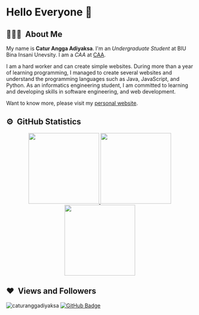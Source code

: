 # Hello Everyone 👋

## 👨🏻‍💻 &nbsp;About Me
My name is **Catur Angga Adiyaksa**. I'm an *Undergraduate Student* at BIU Bina Insani Unevsity. I am a *CAA* at [CAA](https://caa.web.id).

I am a hard worker and can create simple websites. During more than a year of learning programming, I managed to create several websites and understand the programming languages such as Java, JavaScript, and Python. As an informatics engineering student, I am committed to learning and developing skills in software engineering, and web development.

Want to know more, please visit my [personal website](https://caturanggaadiyaksa.my.id/).

## ⚙️ &nbsp;GitHub Statistics
<p align="center">
<a href="https://github.com/mrsyafapri">
  <img height="190em" src=""/>
  <img height="190em" src=""/>
  <img height="190em" src="">
</a>
</p>

## ❤ &nbsp;Views and Followers
<p align="left">
  <img src="" alt="caturanggadiyaksa" />
  <a href="">
    <img src="" alt="GitHub Badge">
  </a>
</p>
